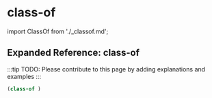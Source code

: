 # class-of

import ClassOf from './_classof.md';

<ClassOf />

## Expanded Reference: class-of

:::tip
TODO: Please contribute to this page by adding explanations and examples
:::

```lisp
(class-of )
```
